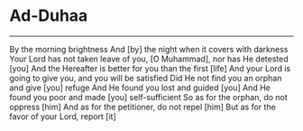 # Ad-Duhaa
---
By the morning brightness
And [by] the night when it covers with darkness
Your Lord has not taken leave of you, [O Muhammad], nor has He detested [you]
And the Hereafter is better for you than the first [life]
And your Lord is going to give you, and you will be satisfied
Did He not find you an orphan and give [you] refuge
And He found you lost and guided [you]
And He found you poor and made [you] self-sufficient
So as for the orphan, do not oppress [him]
And as for the petitioner, do not repel [him]
But as for the favor of your Lord, report [it]

